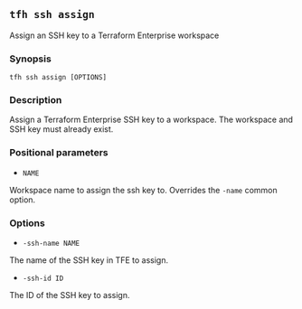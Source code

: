 ## `tfh ssh assign`

Assign an SSH key to a Terraform Enterprise workspace

### Synopsis

    tfh ssh assign [OPTIONS]

### Description

Assign a Terraform Enterprise SSH key to a workspace. The workspace and SSH key must already exist.

### Positional parameters

* `NAME`

Workspace name to assign the ssh key to. Overrides the `-name` common option.

### Options

* `-ssh-name NAME`

The name of the SSH key in TFE to assign.

* `-ssh-id ID`

The ID of the SSH key to assign.
